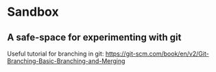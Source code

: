 # Sandbox

## A safe-space for experimenting with git

Useful tutorial for branching in git:
https://git-scm.com/book/en/v2/Git-Branching-Basic-Branching-and-Merging

